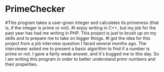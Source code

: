 # PrimeChecker

#This program takes a user-given integer and calculates its primeness (that is, if the integer is prime or not).
#I enjoy writing in C++, but my job for the past year has had me writing in PHP. This project is just to brush up on my skills and to prepare me to take on bigger things.
#I got the idea for this project from a job interview question I faced several months ago. The interviewer asked me to present a basic algorithm to find if a number is prime or not. I gave a fairly weak answer, and it's bugged me to this day. So I am writing this program in order to better understand primr numbers and their properties.
